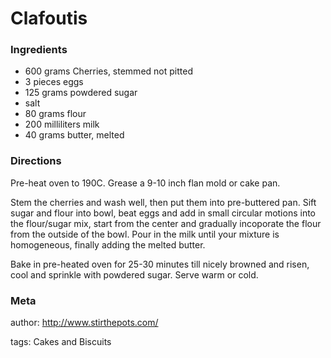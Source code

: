 # Clafoutis

### Ingredients
 * 600 grams Cherries, stemmed not pitted
 * 3 pieces eggs
 * 125 grams powdered sugar
 * salt
 * 80 grams flour
 * 200 milliliters milk
 * 40 grams butter, melted

### Directions

Pre-heat oven to 190C.  Grease a 9-10 inch flan mold or cake pan.

Stem the cherries and wash well, then put them into pre-buttered pan.  Sift sugar and flour into bowl, beat eggs and add in small circular motions into the flour/sugar mix, start from the center and gradually incoporate the flour from the outside of the bowl. Pour in the milk until your mixture is homogeneous, finally adding the melted butter.

Bake in pre-heated oven for 25-30 minutes till nicely browned and risen, cool and sprinkle with powdered sugar. Serve warm or cold. 

### Meta
author: http://www.stirthepots.com/

tags: Cakes and Biscuits


